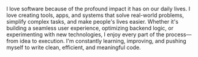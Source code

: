 I love software because of the profound impact it has on our daily lives. I love creating tools, apps, and systems that solve real-world problems, simplify complex tasks, and make people's lives easier. Whether it's building a seamless user experience, optimizing backend logic, or experimenting with new technologies, I enjoy every part of the process—from idea to execution. I'm constantly learning, improving, and pushing myself to write clean, efficient, and meaningful code.

<!--
**mzecic/mzecic** is a ✨ _special_ ✨ repository because its `README.md` (this file) appears on your GitHub profile.

- 🔭 I’m currently working on ...
- 🌱 I’m currently learning ...
- 👯 I’m looking to collaborate on ...
- 🤔 I’m looking for help with ...
- 💬 Ask me about ...
- 📫 How to reach me: ...
- 😄 Pronouns: ...
- ⚡ Fun fact: ...
-->


